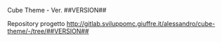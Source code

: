 Cube Theme - Ver. ##VERSION##

Repository progetto
http://gitlab.sviluppomc.giuffre.it/alessandro/cube-theme/-/tree/##VERSION##
